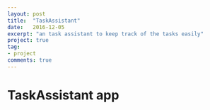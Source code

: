 ```yaml
---
layout: post
title:  "TaskAssistant"
date:   2016-12-05
excerpt: "an task assistant to keep track of the tasks easily"
project: true
tag:
- project
comments: true
---
```

# TaskAssistant app
